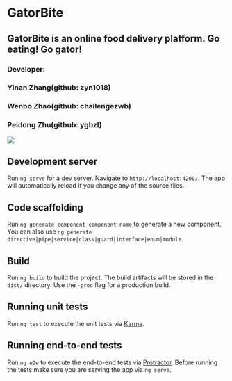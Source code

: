 # GatorBite
## GatorBite is an online food delivery platform. Go eating! Go gator!
### Developer:
### Yinan Zhang(github: zyn1018)
### Wenbo Zhao(github: challengezwb) 
### Peidong Zhu(github: ygbzl)

![](https://github.com/zyn1018/gator-bite/blob/beta/Screenshot/homepage.png?raw=true)

## Development server

Run `ng serve` for a dev server. Navigate to `http://localhost:4200/`. The app will automatically reload if you change any of the source files.

## Code scaffolding

Run `ng generate component component-name` to generate a new component. You can also use `ng generate directive|pipe|service|class|guard|interface|enum|module`.

## Build

Run `ng build` to build the project. The build artifacts will be stored in the `dist/` directory. Use the `-prod` flag for a production build.

## Running unit tests

Run `ng test` to execute the unit tests via [Karma](https://karma-runner.github.io).

## Running end-to-end tests

Run `ng e2e` to execute the end-to-end tests via [Protractor](http://www.protractortest.org/).
Before running the tests make sure you are serving the app via `ng serve`.

